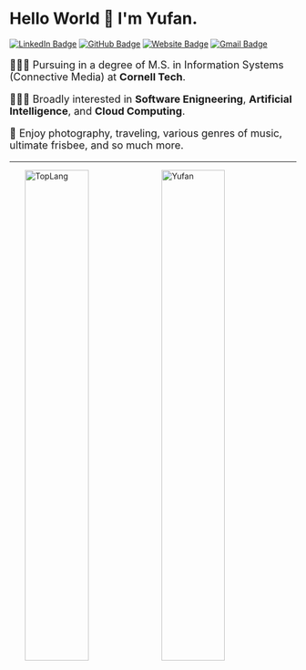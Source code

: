 # Hello World 👋 I'm Yufan. 

[![LinkedIn Badge](https://img.shields.io/badge/-yufanbruce-blue?style=flat-square&logo=Linkedin&logoColor=white&link=https://www.linkedin.com/in/yufanbruce/)](https://www.linkedin.com/in/yufanbruce/)
[![GitHub Badge](https://img.shields.io/badge/-@iamyufan-%23181717?style=flat-square&logo=github)](https://github.com/iamyufan)
[![Website Badge](https://img.shields.io/badge/Website-763A7A?style=flat-square&logo=google-chrome&logoColor=white)](https://yufanbruce.com/)
[![Gmail Badge](https://img.shields.io/badge/-yufanbruce@outlook.com-c14438?style=flat-square&logo=Gmail&logoColor=white&link=mailto:yufanbruce@gmail.com)](mailto:yufanbruce@gmail.com)


<p style="font-size:18px">👨🏻‍🎓 Pursuing in a degree of M.S. in Information Systems (Connective Media) at <b>Cornell Tech</b>.</p>
<p style="font-size:18px">👨🏻‍💻 Broadly interested in <b>Software Enigneering</b>, <b>Artificial Intelligence</b>, and <b>Cloud Computing</b>.</p>
<p style="font-size:18px">🐣 Enjoy photography, traveling, various genres of music, ultimate frisbee, and so much more.</p>
<!-- <p style="font-size:18px">- 📪 Contact me via: yufanbruce@outlook.com | [yufanbruce.com](http://yufanbruce.com/) | [LinkedIn](https://www.linkedin.com/in/yufanbruce/)</p> -->

---  
  
<!-- <img align="left"  style="float:left;width:47%;" src="https://spotify-recently-played-readme.vercel.app/api?user=393p86bewg6tgzebw0xgnh680" alt="Spotify" /> -->
<img align="right"  style="float:right;width:47%;" src="https://github-readme-stats.vercel.app/api?username=iamyufan" alt="Yufan" />
<img align="right"  style="float:right;width:47%;" src="https://github-readme-stats.vercel.app/api/top-langs/?username=iamyufan&layout=compact" alt="TopLang" />
